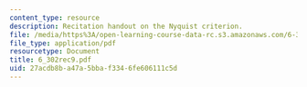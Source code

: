 ```yaml
---
content_type: resource
description: Recitation handout on the Nyquist criterion.
file: /media/https%3A/open-learning-course-data-rc.s3.amazonaws.com/6-302-feedback-systems-spring-2007/27acdb8ba47a5bbaf3346fe606111c5d_6_302rec9.pdf
file_type: application/pdf
resourcetype: Document
title: 6_302rec9.pdf
uid: 27acdb8b-a47a-5bba-f334-6fe606111c5d
---
```

